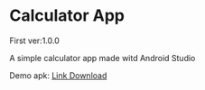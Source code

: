 # Calculator App

First ver:1.0.0

A simple calculator app made witd Android Studio

Demo apk: [Link Download](https://drive.google.com/file/d/1UFuhgqUzkDunVclaiOkOvfCSbg3GAtCq/view?usp=sharing)
